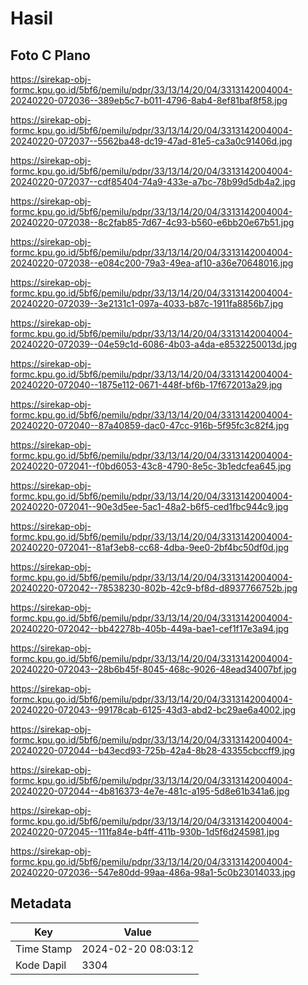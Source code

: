 # Hasil

## Foto C Plano

https://sirekap-obj-formc.kpu.go.id/5bf6/pemilu/pdpr/33/13/14/20/04/3313142004004-20240220-072036--389eb5c7-b011-4796-8ab4-8ef81baf8f58.jpg

https://sirekap-obj-formc.kpu.go.id/5bf6/pemilu/pdpr/33/13/14/20/04/3313142004004-20240220-072037--5562ba48-dc19-47ad-81e5-ca3a0c91406d.jpg

https://sirekap-obj-formc.kpu.go.id/5bf6/pemilu/pdpr/33/13/14/20/04/3313142004004-20240220-072037--cdf85404-74a9-433e-a7bc-78b99d5db4a2.jpg

https://sirekap-obj-formc.kpu.go.id/5bf6/pemilu/pdpr/33/13/14/20/04/3313142004004-20240220-072038--8c2fab85-7d67-4c93-b560-e6bb20e67b51.jpg

https://sirekap-obj-formc.kpu.go.id/5bf6/pemilu/pdpr/33/13/14/20/04/3313142004004-20240220-072038--e084c200-79a3-49ea-af10-a36e70648016.jpg

https://sirekap-obj-formc.kpu.go.id/5bf6/pemilu/pdpr/33/13/14/20/04/3313142004004-20240220-072039--3e2131c1-097a-4033-b87c-1911fa8856b7.jpg

https://sirekap-obj-formc.kpu.go.id/5bf6/pemilu/pdpr/33/13/14/20/04/3313142004004-20240220-072039--04e59c1d-6086-4b03-a4da-e8532250013d.jpg

https://sirekap-obj-formc.kpu.go.id/5bf6/pemilu/pdpr/33/13/14/20/04/3313142004004-20240220-072040--1875e112-0671-448f-bf6b-17f672013a29.jpg

https://sirekap-obj-formc.kpu.go.id/5bf6/pemilu/pdpr/33/13/14/20/04/3313142004004-20240220-072040--87a40859-dac0-47cc-916b-5f95fc3c82f4.jpg

https://sirekap-obj-formc.kpu.go.id/5bf6/pemilu/pdpr/33/13/14/20/04/3313142004004-20240220-072041--f0bd6053-43c8-4790-8e5c-3b1edcfea645.jpg

https://sirekap-obj-formc.kpu.go.id/5bf6/pemilu/pdpr/33/13/14/20/04/3313142004004-20240220-072041--90e3d5ee-5ac1-48a2-b6f5-ced1fbc944c9.jpg

https://sirekap-obj-formc.kpu.go.id/5bf6/pemilu/pdpr/33/13/14/20/04/3313142004004-20240220-072041--81af3eb8-cc68-4dba-9ee0-2bf4bc50df0d.jpg

https://sirekap-obj-formc.kpu.go.id/5bf6/pemilu/pdpr/33/13/14/20/04/3313142004004-20240220-072042--78538230-802b-42c9-bf8d-d8937766752b.jpg

https://sirekap-obj-formc.kpu.go.id/5bf6/pemilu/pdpr/33/13/14/20/04/3313142004004-20240220-072042--bb42278b-405b-449a-bae1-cef1f17e3a94.jpg

https://sirekap-obj-formc.kpu.go.id/5bf6/pemilu/pdpr/33/13/14/20/04/3313142004004-20240220-072043--28b6b45f-8045-468c-9026-48ead34007bf.jpg

https://sirekap-obj-formc.kpu.go.id/5bf6/pemilu/pdpr/33/13/14/20/04/3313142004004-20240220-072043--99178cab-6125-43d3-abd2-bc29ae6a4002.jpg

https://sirekap-obj-formc.kpu.go.id/5bf6/pemilu/pdpr/33/13/14/20/04/3313142004004-20240220-072044--b43ecd93-725b-42a4-8b28-43355cbccff9.jpg

https://sirekap-obj-formc.kpu.go.id/5bf6/pemilu/pdpr/33/13/14/20/04/3313142004004-20240220-072044--4b816373-4e7e-481c-a195-5d8e61b341a6.jpg

https://sirekap-obj-formc.kpu.go.id/5bf6/pemilu/pdpr/33/13/14/20/04/3313142004004-20240220-072045--111fa84e-b4ff-411b-930b-1d5f6d245981.jpg

https://sirekap-obj-formc.kpu.go.id/5bf6/pemilu/pdpr/33/13/14/20/04/3313142004004-20240220-072036--547e80dd-99aa-486a-98a1-5c0b23014033.jpg


## Metadata

| Key        | Value               |
| ---------- | ------------------- |
| Time Stamp | 2024-02-20 08:03:12 |
| Kode Dapil | 3304                |



